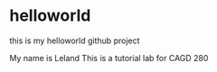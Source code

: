 # helloworld
this is my helloworld github project

My name is Leland
This is a tutorial lab for CAGD 280

